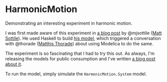 HarmonicMotion
==============

Demonstrating an interesting experiment in harmonic motion.

I was first made aware of this experiment in
[a blog post](http://syntacticsalt.com/2011/08/27/harmonic-motion-simulation/)
by @mjsottile ([Matt Sottile](http://syntacticsalt.com/about/)).  He used Haskell to build
[his model](https://github.com/mjsottile/publicstuff), which triggered a
conversation with @thorade ([Matthis Thorade](https://twitter.com/MatthisThorade))
about using Modelica to do the same.

The experiment is so fascinating that I had to try this out.  As always, I'm releasing the models
for public consumption and I've written [a blog post about it](https://whiteboard.modelica.university/blog/harmonic-motion/).

To run the model, simply simulate the `HarmonicMotion.System` model.
